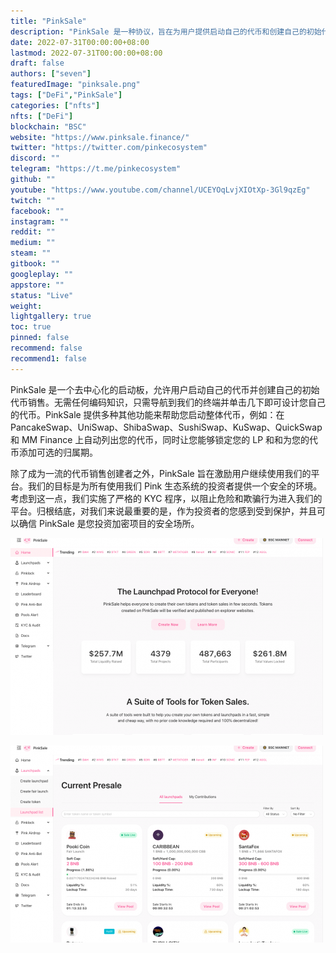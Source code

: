 ```yaml
---
title: "PinkSale"
description: "PinkSale 是一种协议，旨在为用户提供启动自己的代币和创建自己的初始代币销售的能力。无需代码，只需在我们的终端中导航，只需单击几下即可设计您自己的代币和代币启动。"
date: 2022-07-31T00:00:00+08:00
lastmod: 2022-07-31T00:00:00+08:00
draft: false
authors: ["seven"]
featuredImage: "pinksale.png"
tags: ["DeFi","PinkSale"]
categories: ["nfts"]
nfts: ["DeFi"]
blockchain: "BSC"
website: "https://www.pinksale.finance/"
twitter: "https://twitter.com/pinkecosystem"
discord: ""
telegram: "https://t.me/pinkecosystem"
github: ""
youtube: "https://www.youtube.com/channel/UCEYOqLvjXIOtXp-3Gl9qzEg"
twitch: ""
facebook: ""
instagram: ""
reddit: ""
medium: ""
steam: ""
gitbook: ""
googleplay: ""
appstore: ""
status: "Live"
weight: 
lightgallery: true
toc: true
pinned: false
recommend: false
recommend1: false
---
```

PinkSale 是一个去中心化的启动板，允许用户启动自己的代币并创建自己的初始代币销售。无需任何编码知识，只需导航到我们的终端并单击几下即可设计您自己的代币。PinkSale 提供多种其他功能来帮助您启动整体代币，例如：在 PancakeSwap、UniSwap、ShibaSwap、SushiSwap、KuSwap、QuickSwap 和 MM Finance 上自动列出您的代币，同时让您能够锁定您的 LP 和和为您的代币添加可选的归属期。

除了成为一流的代币销售创建者之外，PinkSale 旨在激励用户继续使用我们的平台。我们的目标是为所有使用我们 Pink 生态系统的投资者提供一个安全的环境。考虑到这一点，我们实施了严格的 KYC 程序，以阻止危险和欺骗行为进入我们的平台。归根结底，对我们来说最重要的是，作为投资者的您感到受到保护，并且可以确信 PinkSale 是您投资加密项目的安全场所。

![1](1661225848411.jpg)

![2](1661225859256.jpg)